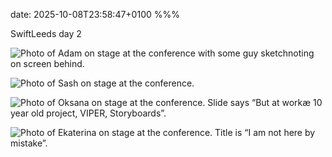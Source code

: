 date: 2025-10-08T23:58:47+0100
%%%

SwiftLeeds day 2

![Photo of Adam on stage at the conference with some guy sketchnoting on screen behind.](adam.jpg)

![Photo of Sash on stage at the conference.](sash.jpg)

![Photo of Oksana on stage at the conference. Slide says “But at workæ 10 year old project, VIPER, Storyboards”.](oksana.jpg)

![Photo of Ekaterina on stage at the conference. Title is “I am not here by mistake”.](ekaterina.jpg)
